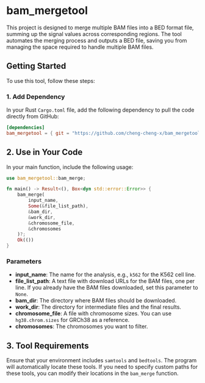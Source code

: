 # bam_mergetool

This project is designed to merge multiple BAM files into a BED format file, summing up the signal values across corresponding regions. The tool automates the merging process and outputs a BED file, saving you from managing the space required to handle multiple BAM files.

## Getting Started

To use this tool, follow these steps:

### 1. Add Dependency

In your Rust `Cargo.toml` file, add the following dependency to pull the code directly from GitHub:

```toml
[dependencies]
bam_mergetool = { git = "https://github.com/cheng-cheng-x/bam_mergetool", branch = "master" }
```   
## 2. Use in Your Code

In your main function, include the following usage:

```rust
use bam_mergetool::bam_merge;

fn main() -> Result<(), Box<dyn std::error::Error>> {
    bam_merge(
        input_name,
        Some(&file_list_path),
        &bam_dir,
        &work_dir,
        &chromosome_file,
        &chromosomes
    )?;
    Ok(())
}
```

### Parameters

- **input_name**: The name for the analysis, e.g., `k562` for the K562 cell line.
- **file_list_path**: A text file with download URLs for the BAM files, one per line. If you already have the BAM files downloaded, set this parameter to `None`.
- **bam_dir**: The directory where BAM files should be downloaded.
- **work_dir**: The directory for intermediate files and the final results.
- **chromosome_file**: A file with chromosome sizes. You can use `hg38.chrom.sizes` for GRCh38 as a reference.
- **chromosomes**: The chromosomes you want to filter.

## 3. Tool Requirements

Ensure that your environment includes `samtools` and `bedtools`. The program will automatically locate these tools. If you need to specify custom paths for these tools, you can modify their locations in the `bam_merge` function.
